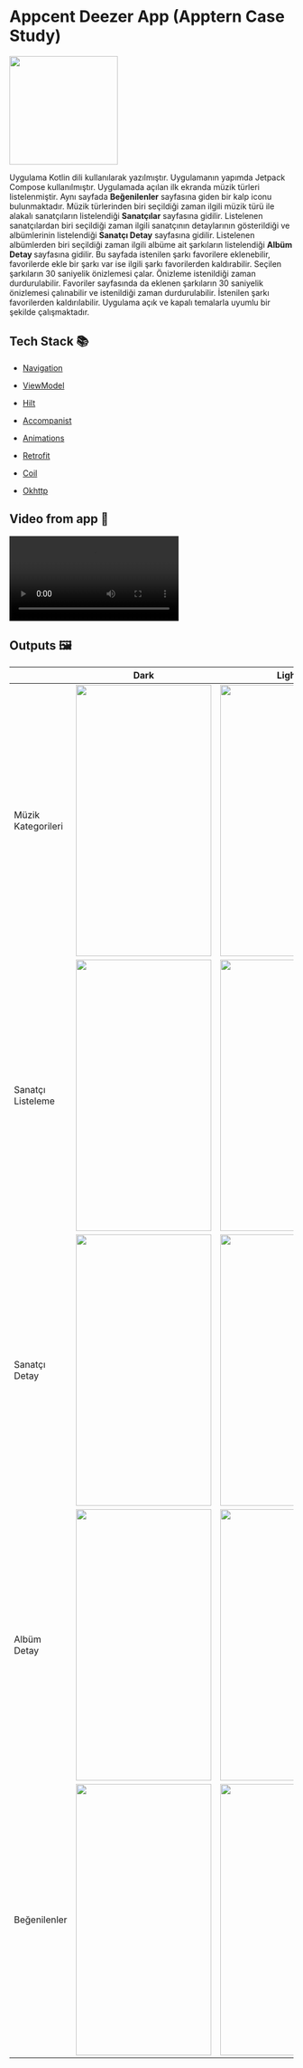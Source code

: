 # Appcent Deezer App (Apptern Case Study)

<img src="https://github.com/AhmetOcak/AppcentDeezerApp/assets/73544434/20645b0d-b4ec-4581-bbd8-d79f11aac36b" width="192" height="192"/>

Uygulama Kotlin dili kullanılarak yazılmıştır. Uygulamanın yapımda Jetpack Compose kullanılmıştır. Uygulamada açılan ilk ekranda müzik türleri listelenmiştir. Aynı sayfada <b>Beğenilenler</b> sayfasına giden bir kalp iconu bulunmaktadır. Müzik türlerinden biri seçildiği zaman ilgili müzik türü ile alakalı sanatçıların listelendiği <b>Sanatçılar</b> sayfasına gidilir. Listelenen sanatçılardan biri seçildiği zaman ilgili sanatçının detaylarının gösterildiği ve albümlerinin listelendiği <b>Sanatçı Detay</b> sayfasına gidilir. Listelenen albümlerden biri seçildiği zaman ilgili albüme ait şarkıların listelendiği <b> Albüm Detay </b> sayfasına gidilir. Bu sayfada istenilen şarkı favorilere eklenebilir, favorilerde ekle bir şarkı var ise ilgili şarkı favorilerden kaldırabilir. Seçilen şarkıların 30 saniyelik önizlemesi çalar. Önizleme istenildiği zaman durdurulabilir. Favoriler sayfasında da eklenen şarkıların 30 saniyelik önizlemesi çalınabilir ve istenildiği zaman durdurulabilir. İstenilen şarkı favorilerden kaldırılabilir. Uygulama açık ve kapalı temalarla uyumlu bir şekilde çalışmaktadır.

## Tech Stack 📚

* [Navigation](https://developer.android.com/jetpack/compose/navigation)

* [ViewModel](https://developer.android.com/jetpack/compose/libraries#viewmodel)

* [Hilt](https://developer.android.com/training/dependency-injection/hilt-android)

* [Accompanist](https://google.github.io/accompanist/systemuicontroller/)

* [Animations](https://developer.android.com/jetpack/compose/animation)

* [Retrofit](https://square.github.io/retrofit)

* [Coil](https://coil-kt.github.io/coil)

* [Okhttp](https://square.github.io/okhttp/)

## Video from app 📱

<div>
  
  <video src='https://github.com/AhmetOcak/AppcentDeezerApp/assets/73544434/b8d8f7fa-dc5c-4ff1-a6ed-bbfb75974ef2' />
  
</div>

## Outputs 🖼

|                    | Dark | Light |
|--------------------|------|-------|
| Müzik Kategorileri | <img src="https://github.com/AhmetOcak/AppcentDeezerApp/assets/73544434/d36bf472-1347-4fe7-a21f-6c1cbc143f9e" width="240" height="480"/>     | <img src="https://github.com/AhmetOcak/AppcentDeezerApp/assets/73544434/f79c86ab-1fd5-4319-a95e-401d686c67db" width="240" height="480"/>      |
| Sanatçı Listeleme  | <img src="https://github.com/AhmetOcak/AppcentDeezerApp/assets/73544434/70c7ae66-55bf-4d70-a2d5-04045e6f1786" width="240" height="480"/>     |  <img src="https://github.com/AhmetOcak/AppcentDeezerApp/assets/73544434/37662a63-ca25-40cc-aad7-60c531ef6bc8" width="240" height="480"/>     |
| Sanatçı Detay      | <img src="https://github.com/AhmetOcak/AppcentDeezerApp/assets/73544434/c01fd22f-7657-4ee8-95f9-49e8a564416d" width="240" height="480"/>     |  <img src="https://github.com/AhmetOcak/AppcentDeezerApp/assets/73544434/b705433a-41f5-49a6-9ea0-bb6f77b29f11" width="240" height="480"/>     |
| Albüm Detay        | <img src="https://github.com/AhmetOcak/AppcentDeezerApp/assets/73544434/d48e80d1-bb8f-4819-912c-f2ad7fc90e4c" width="240" height="480"/>     |  <img src="https://github.com/AhmetOcak/AppcentDeezerApp/assets/73544434/18a869d9-ad1f-488e-8114-7a7c55a9625e" width="240" height="480"/>     |
| Beğenilenler       | <img src="https://github.com/AhmetOcak/AppcentDeezerApp/assets/73544434/11ff9528-543e-43d4-8926-418176aa810f" width="240" height="480"/>     |  <img src="https://github.com/AhmetOcak/AppcentDeezerApp/assets/73544434/d8658855-5ebf-422e-af33-bdaae65703ae" width="240" height="480"/>     |
